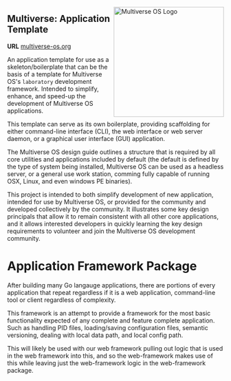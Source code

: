 [<img src="https://avatars2.githubusercontent.com/u/24763891?s=400&u=c1150e7da5667f47159d433d8e49dad99a364f5f&v=4"  width="256px" height="256px" align="right" alt="Multiverse OS Logo">](https://github.com/multiverse-os)

## Multiverse: Application Template 
**URL** [multiverse-os.org](https://multiverse-os.org)

An application template for use as a skeleton/boilerplate that can be the basis 
of a template for Multiverse OS's `laboratory` development framework. Intended 
to simplify, enhance, and speed-up the development of Multiverse OS
applications. 

This template can serve as its own boilerplate, providing scaffolding for either 
command-line interface (CLI), the web interface or web server daemon, or a 
graphical user interface (GUI) application.  

The Multiverse OS design guide outlines a structure that is required by all core
utilities and applications included by default (the default is defined by the
type of system being installed, Multiverse OS can be used as a headless server,
or a general use work station, comming fully capable of running OSX, Linux, and
even windows PE binaries). 

This project is intended to both simplify development of new application,
intended for use by Multiverse OS, or provided for the community and developed
collectively by the community. It illustrates some key design principals that
allow it to remain consistent with all other core applications, and it allows
interested developers in quickly learning the key design requirements to
volunteer and join the Multiverse OS development community. 

# Application Framework Package 
After building many Go langauge applications, there are portions of every
application that repeat regardless if it is a web application, command-line tool
or client regardless of complexity. 

This framework is an attempt to provide a framework for the most basic
functionality expected of any complete and feature complete application. Such as
handling PID files, loading/saving configuration files, semantic versioning,
dealing with local data path, and local config path. 

This will likely be used with our web framework pulling out logic that is used
in the web framework into this, and so the web-framework makes use of this while
leaving just the web-framework logic in the web-framework package. 


